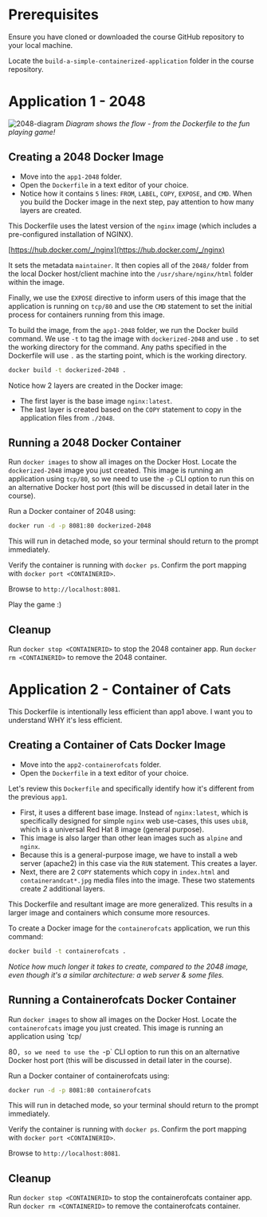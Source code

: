 # Prerequisites

Ensure you have cloned or downloaded the course GitHub repository to your local machine.

Locate the `build-a-simple-containerized-application` folder in the course repository.

# Application 1 - 2048

![2048-diagram](files/2048-game.png)
*Diagram shows the flow - from the Dockerfile to the fun playing game!*

## Creating a 2048 Docker Image

- Move into the `app1-2048` folder.
- Open the `Dockerfile` in a text editor of your choice.
- Notice how it contains `5` lines: `FROM`, `LABEL`, `COPY`, `EXPOSE`, and `CMD`. When you build the Docker image in the next step, pay attention to how many layers are created.

This Dockerfile uses the latest version of the `nginx` image (which includes a pre-configured installation of NGINX).

[https://hub.docker.com/_/nginx](https://hub.docker.com/_/nginx)

It sets the metadata `maintainer`. It then copies all of the `2048/` folder from the local Docker host/client machine into the `/usr/share/nginx/html` folder within the image.

Finally, we use the `EXPOSE` directive to inform users of this image that the application is running on `tcp/80` and use the `CMD` statement to set the initial process for containers running from this image.

To build the image, from the `app1-2048` folder, we run the Docker build command. We use `-t` to tag the image with `dockerized-2048` and use `.` to set the working directory for the command. Any paths specified in the Dockerfile will use `.` as the starting point, which is the working directory.

```sh
docker build -t dockerized-2048 .
```

Notice how 2 layers are created in the Docker image:

- The first layer is the base image `nginx:latest`.
- The last layer is created based on the `COPY` statement to copy in the application files from `./2048`.

## Running a 2048 Docker Container

Run `docker images` to show all images on the Docker Host. Locate the `dockerized-2048` image you just created. This image is running an application using `tcp/80`, so we need to use the `-p` CLI option to run this on an alternative Docker host port (this will be discussed in detail later in the course).

Run a Docker container of 2048 using:

```sh
docker run -d -p 8081:80 dockerized-2048
```

This will run in detached mode, so your terminal should return to the prompt immediately.

Verify the container is running with `docker ps`. Confirm the port mapping with `docker port <CONTAINERID>`.

Browse to `http://localhost:8081`.

Play the game :)

## Cleanup

Run `docker stop <CONTAINERID>` to stop the 2048 container app. Run `docker rm <CONTAINERID>` to remove the 2048 container.

# Application 2 - Container of Cats

This Dockerfile is intentionally less efficient than app1 above. I want you to understand WHY it's less efficient.

## Creating a Container of Cats Docker Image

- Move into the `app2-containerofcats` folder.
- Open the `Dockerfile` in a text editor of your choice.

Let's review this `Dockerfile` and specifically identify how it's different from the previous `app1`.

- First, it uses a different base image. Instead of `nginx:latest`, which is specifically designed for simple `nginx` web use-cases, this uses `ubi8`, which is a universal Red Hat 8 image (general purpose).
- This image is also larger than other lean images such as `alpine` and `nginx`.
- Because this is a general-purpose image, we have to install a web server (apache2) in this case via the `RUN` statement. This creates a layer.
- Next, there are 2 `COPY` statements which copy in `index.html` and `containerandcat*.jpg` media files into the image. These two statements create _2_ additional layers.

This Dockerfile and resultant image are more generalized. This results in a larger image and containers which consume more resources.

To create a Docker image for the `containerofcats` application, we run this command:

```sh
docker build -t containerofcats .
```

*Notice how much longer it takes to create, compared to the 2048 image, even though it's a similar architecture: a web server & some files.*

## Running a Containerofcats Docker Container

Run `docker images` to show all images on the Docker Host. Locate the `containerofcats` image you just created. This image is running an application using `tcp/

80`, so we need to use the `-p` CLI option to run this on an alternative Docker host port (this will be discussed in detail later in the course).

Run a Docker container of containerofcats using:

```sh
docker run -d -p 8081:80 containerofcats
```

This will run in detached mode, so your terminal should return to the prompt immediately.

Verify the container is running with `docker ps`. Confirm the port mapping with `docker port <CONTAINERID>`.

Browse to `http://localhost:8081`.

## Cleanup

Run `docker stop <CONTAINERID>` to stop the containerofcats container app. Run `docker rm <CONTAINERID>` to remove the containerofcats container.

